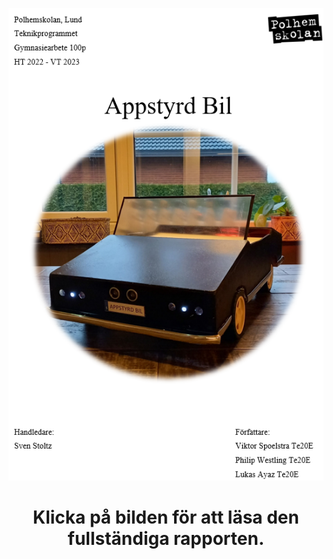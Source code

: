 
<p align="center">
   <a href="https://google.com/" target="_blank"><img src="https://raw.githubusercontent.com/PhilipWestling/gymnasiearbete_appstyrd_bil/master/Bild/readme2.png" alt="Försättsblad"></a>
</p>
<p align="center">
   <h1 align="center">Klicka på bilden för att läsa den fullständiga rapporten.</h1>
</p>
